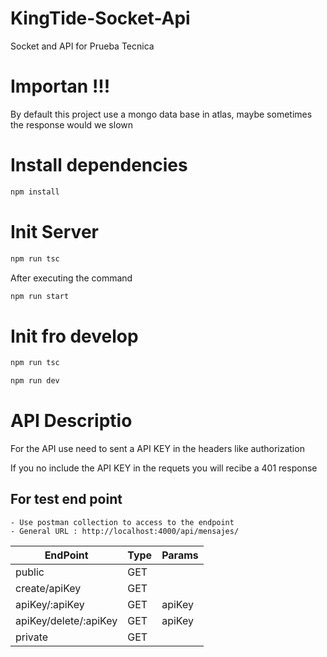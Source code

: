 # KingTide-Socket-Api
Socket and API for Prueba Tecnica

# Importan !!!
By default this project use a mongo data base in atlas, maybe sometimes the response would we slown

# Install dependencies

```sh
npm install
```

# Init Server

```sh
npm run tsc
```
After executing the command

```sh
npm run start
```

# Init fro develop

```sh
npm run tsc
```

```sh
npm run dev
```

# API Descriptio
For the API use need to sent a API KEY in the headers like authorization

If you no include the API KEY in the requets you will recibe a 401 response

## For test end point
    - Use postman collection to access to the endpoint
    - General URL : http://localhost:4000/api/mensajes/

| EndPoint | Type | Params  |
| ------------- | ------------- | ------------- |
| public  | GET  |   | 
| create/apiKey | GET  |  |
| apiKey/:apiKey | GET  | apiKey  |
| apiKey/delete/:apiKey | GET  | apiKey  |
| private | GET  |   |
